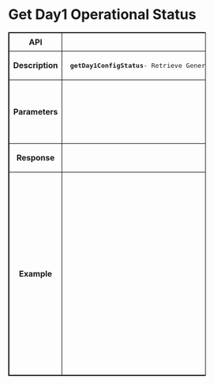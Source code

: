 # Get Day1 Operational Status

<!-- markdownlint-disable MD033 -->
<style>
  table {
    border-collapse: collapse;
    table-layout: fixed;
    width: 400px;
    border: 1px solid black;
  }
  th {
    border: 1px solid black;
  }

  td {
    border: 1px solid black;
    padding: 8px;
    text-align: center;
    vertical-align: middle;
    word-wrap: break-word;
  }
</style>

<table>
  <tr>
    <th>API</th>
    <td><b>getDay1ConfigStatus</b></td>
  </tr>
  <tr>
    <th>Description</th>
    <td><pre> <b>getDay1ConfigStatus</b>- Retrieve Generic Intent Status for provisioning over SONiC enabled fabric switches . This  REST API allows network  operators  to  get the status of orchestration progress on a specific switch in a SONiC fabric  enrolled with ONES application 
</pre>
    </td>
  </tr>
  <tr>
    <th>Parameters</th>
    <td><pre><b>Input: `<`Intent `ID>`  Output: JSON (status)</b>

Input Parameter for the Rest API call -  Intent ID for the intent configuration for the complete  fabric switches enrolled with ONES 
</pre>
    </td>
  </tr>
  <tr>
    <th>Response</th>
    <td> <pre> Return  the Intent Status for the Day 1 orchestration. </pre> </td>
  </tr>
  <tr>
    <th>Example</th>
    <td> 
    <pre>
    <b>GET/getDay1ConfigStatus?intentID=configure_az_1.yaml_20230223115541</b>
    HTTP/1.1
    Content-Type: application/json; charset=utf-8
    Host: 10.x.x.6:8787
    Connection: close
    User-Agent: Paw/3.4.0 (Macintosh; OS X/12.3.0) GCDHTTPRequest
    Content-Length: 61

    Response
    [
    {
      "intentName": "SNMPServer",
      "ip": "10.x.x.69",
      "verification_status": "1",
      "config_status": "1",
      "logs": ""
    },
    ]
    </pre>
    </td>
  </tr>
</table>
